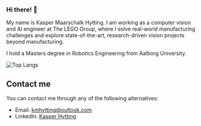 ### Hi there! 👋

My name is Kasper Maarschalk Hytting. 
I am working as a computer vision and AI engineer at The LEGO Group, where I solve real-world manufacturing challenges and explore state-of-the-art, research-driven vision projects beyond manufacturing. 

I hold a Masters degree in Robotics Engineering from Aalborg University.

![Top Langs](https://github-readme-stats.vercel.app/api/top-langs/?username=kmh19&size_weight=0.5&count_weight=0.5&layout=compact&theme=tokyonight)
<!--
![KMH19's GitHub stats](https://github-readme-stats.vercel.app/api?username=kmh19&show_icons=true&theme=radical)
-->
## Contact me

You can contact me through any of the following alternatives:

* Email: [kmhytting@outlook.com](mailto:kmhytting@outlook.com)
* LinkedIn: [Kasper Hytting](https://www.linkedin.com/in/kasper-hytting-002aa3128/)


<!--
**KMH19/KMH19** is a ✨ _special_ ✨ repository because its `README.md` (this file) appears on your GitHub profile.

Here are some ideas to get you started:

- 🔭 I’m currently working on ...
- 🌱 I’m currently learning ...
- 👯 I’m looking to collaborate on ...
- 🤔 I’m looking for help with ...
- 💬 Ask me about ...
- 📫 How to reach me: ...
- 😄 Pronouns: ...
- ⚡ Fun fact: ...
-->
